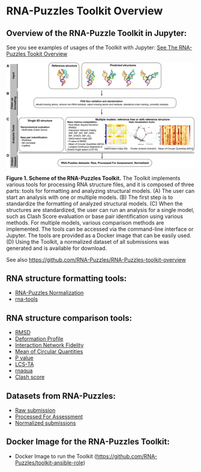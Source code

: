 # RNA-Puzzles Toolkit Overview

## Overview of the RNA-Puzzle Toolkit in Jupyter:

See you see examples of usages of the Toolkit with Jupyter: [See The RNA-Puzzles Tookit Overview](https://github.com/mmagnus/RNA-Puzzles-toolkit-overview/blob/master/rna-puzzle-toolkit.ipynb)

![fig](figures/fig1.png)

**Figure 1.  Scheme of the RNA-Puzzles Toolkit.**
The Toolkit implements various tools for processing RNA structure files, and it is composed of three parts: tools for formatting and analyzing structural models. (A) The user can start an analysis with one or multiple models. (B) The first step is to standardize the formatting of analyzed structural models. (C) When the structures are standardized, the user can run an analysis for a single model, such as Clash Score evaluation or base pair identification using various methods. For multiple models, various comparison methods are implemented. The tools can be accessed via the command-line interface or Jupyter. The tools are provided as a Docker image that can be easily used. (D) Using the Toolkit, a normalized dataset of all submissions was generated and is available for download.

See also https://github.com/RNA-Puzzles/RNA-Puzzles-toolkit-overview

## RNA structure formatting tools:

  - [RNA-Puzzles Normalization](https://github.com/RNA-Puzzles/BasicAssessMetrics)
  - [rna-tools](https://github.com/RNA-Puzzles/rna-tools)

## RNA structure comparison tools:

  - [RMSD](https://github.com/RNA-Puzzles/BasicAssessMetrics)
  - [Deformation Profile](https://github.com/RNA-Puzzles/DeformationProfile)
  - [Interaction Network Fidelity](https://github.com/RNA-Puzzles/BasicAssessMetrics)
  - [Mean of Circular Quantities](https://github.com/tzok/mcq4structures)
  - [P value](https://github.com/RNA-Puzzles/BasicAssessMetrics)
  - [LCS-TA](https://github.com/tzok/mcq4structures)
  - [rnaqua](https://github.com/mantczak/rnaqua)
  - [Clash score](http://molprobity.biochem.duke.edu/)

## Datasets from RNA-Puzzles:

  - [Raw submission](https://github.com/RNA-Puzzles/RNA-Puzzles_dataset/tree/master/raw)
  - [Processed For Assessment](https://github.com/RNA-Puzzles/RNA-Puzzles_dataset/tree/master/normalized)
  - [Normalized submissions](https://github.com/mmagnus/RNA-Puzzles-Normalized-submissions)
  
## Docker Image for the RNA-Puzzles Toolkit:

- Docker Image to run the Toolkit (https://github.com/RNA-Puzzles/toolkit-ansible-role)

<!--
- rna-tools (https://github.com/RNA-Puzzles/rna-tools)
- RNA_assessment (https://github.com/RNA-Puzzles/RNA_assessment)
- mcq (https://github.com/RNA-Puzzles/mcq)
- rnaqua (https://github.com/RNA-Puzzles/rnaqua)
-->
